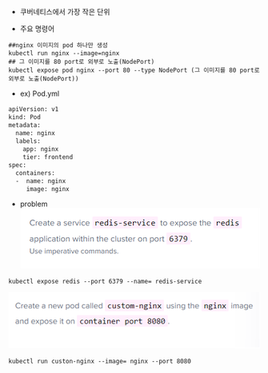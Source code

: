 - 쿠버네티스에서 가장 작은 단위

- 주요 명령어
```
##nginx 이미지의 pod 하나만 생성
kubectl run nginx --image=nginx 
## 그 이미지를 80 port로 외부로 노출(NodePort)
kubectl expose pod nginx --port 80 --type NodePort (그 이미지를 80 port로 외부로 노출(NodePort))
```  

- ex) Pod.yml
```
apiVersion: v1
kind: Pod
metadata:
  name: nginx
  labels:
    app: nginx
    tier: frontend
spec:
  containers:
  -  name: nginx
     image: nginx

```

- problem
![img.png](images/img.png)
```
kubectl expose redis --port 6379 --name= redis-service
```
![img_1.png](images/img_1.png)
```
kubectl run custon-nginx --image= nginx --port 8080
```